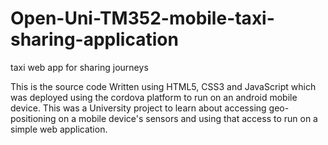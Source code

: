 # Open-Uni-TM352-mobile-taxi-sharing-application
taxi web app for sharing journeys

This is the source code Written using HTML5, CSS3 and JavaScript which was deployed using the cordova platform to run on an android mobile device.
This was a University project to learn about accessing geo-positioning  on a mobile device's sensors and using that access to run on a simple web application. 
